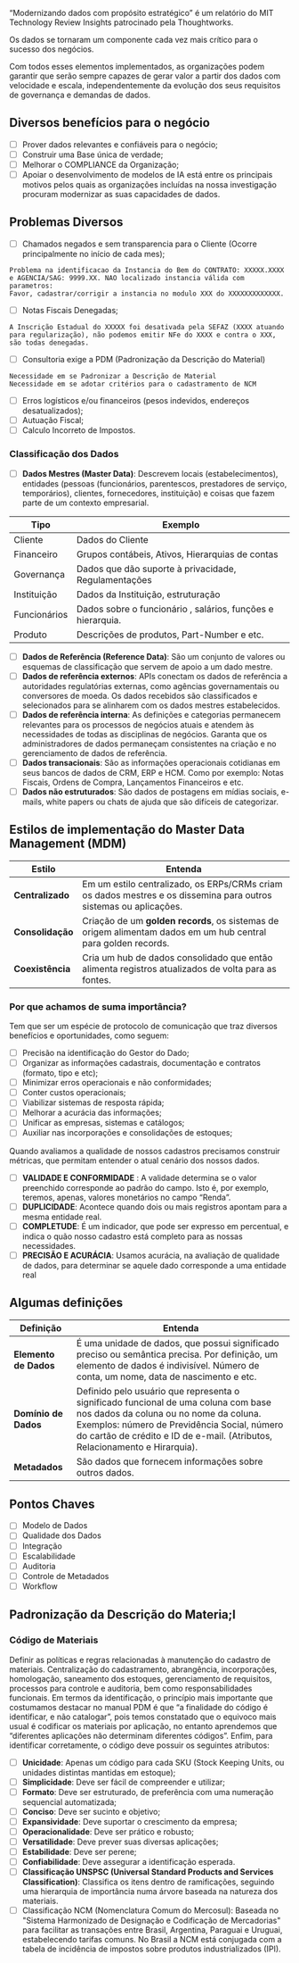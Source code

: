 “Modernizando dados com propósito estratégico” é um relatório do MIT Technology Review Insights patrocinado pela Thoughtworks. 

Os dados se tornaram um componente cada vez mais crítico para o sucesso dos negócios.

Com todos esses elementos implementados, as organizações podem garantir que serão sempre capazes de gerar valor a partir dos dados com velocidade e escala, independentemente da evolução dos seus requisitos de governança e demandas de dados.
## Diversos benefícios para o negócio

- [ ] Prover dados relevantes e confiáveis para o negócio;
- [ ] Construir uma Base única de verdade;
- [ ] Melhorar o COMPLIANCE da Organização;
- [ ] Apoiar o desenvolvimento de modelos de IA está entre os principais motivos pelos quais as organizações incluídas na nossa investigação procuram modernizar as suas capacidades de dados.
## Problemas Diversos

- [ ] Chamados negados e sem transparencia para o Cliente (Ocorre principalmente no início de cada mes);

```
Problema na identificacao da Instancia do Bem do CONTRATO: XXXXX.XXXX e AGENCIA/SAG: 9999.XX. NAO localizado instancia válida com parametros:
Favor, cadastrar/corrigir a instancia no modulo XXX do XXXXXXXXXXXXX.
```

- [ ] Notas Fiscais Denegadas;

```
A Inscrição Estadual do XXXXX foi desativada pela SEFAZ (XXXX atuando para regularização), não podemos emitir NFe do XXXX e contra o XXX, são todas denegadas.
```

- [ ] Consultoria exige a PDM (Padronização da Descrição do Material)

```
Necessidade em se Padronizar a Descrição de Material
Necessidade em se adotar critérios para o cadastramento de NCM
```

- [ ] Erros logísticos e/ou financeiros (pesos indevidos, endereços desatualizados);
- [ ] Autuação Fiscal;
- [ ] Calculo Incorreto de Impostos.
### Classificação dos Dados

- [ ] **Dados Mestres (Master Data)**: Descrevem locais (estabelecimentos), entidades (pessoas (funcionários, parentescos, prestadores de serviço, temporários), clientes, fornecedores, instituição) e coisas que fazem parte de um contexto empresarial.

| Tipo         | Exemplo                                                     |
| ------------ | ----------------------------------------------------------- |
| Cliente      | Dados do Cliente                                            |
| Financeiro   | Grupos contábeis, Ativos, Hierarquias de contas             |
| Governança   | Dados que dão suporte à privacidade, Regulamentações        |
| Instituição  | Dados da Instituição, estruturação                          |
| Funcionários | Dados sobre o funcionário , salários, funções e hierarquia. |
| Produto      | Descrições de produtos, Part-Number e etc.                  |

- [ ] **Dados de Referência (Reference Data)**: São um conjunto de valores ou esquemas de classificação que servem de apoio a um dado mestre.
- [ ] **Dados de referência externos**: APIs conectam os dados de referência a autoridades regulatórias externas, como agências governamentais ou conversores de moeda. Os dados recebidos são classificados e selecionados para se alinharem com os dados mestres estabelecidos.
- [ ] **Dados de referência interna**: As definições e categorias permanecem relevantes para os processos de negócios atuais e atendem às necessidades de todas as disciplinas de negócios. Garanta que os administradores de dados permaneçam consistentes na criação e no gerenciamento de dados de referência.
- [ ] **Dados transacionais**: São as informações operacionais cotidianas em seus bancos de dados de CRM, ERP e HCM. Como por exemplo: Notas Fiscais, Ordens de Compra, Lançamentos Financeiros e etc.
- [ ] **Dados não estruturados**: São dados de postagens em mídias sociais, e-mails, white papers ou chats de ajuda que são difíceis de categorizar.
## Estilos de implementação do Master Data Management (MDM)

| Estilo           | Entenda                                                                                                           |
| ---------------- | ----------------------------------------------------------------------------------------------------------------- |
| **Centralizado** | Em um estilo centralizado, os ERPs/CRMs criam os dados mestres e os dissemina para outros sistemas ou aplicações. |
| **Consolidação** | Criação de um **golden records**, os sistemas de origem alimentam dados em um hub central para golden records.    |
| **Coexistência** | Cria um hub de dados consolidado que então alimenta registros atualizados de volta para as fontes.                |
### Por que achamos de suma importância?
Tem que ser um espécie de protocolo de comunicação que traz diversos benefícios e oportunidades, como seguem:

- [ ] Precisão na identificação do Gestor do Dado;
- [ ] Organizar as informações cadastrais, documentação e contratos (formato, tipo e etc);
- [ ] Minimizar erros operacionais e não conformidades;
- [ ] Conter custos operacionais;
- [ ] Viabilizar sistemas de resposta rápida;
- [ ] Melhorar a acurácia das informações;
- [ ] Unificar as empresas, sistemas e catálogos;
- [ ] Auxiliar nas incorporações e consolidações de estoques;
  
Quando avaliamos a qualidade de nossos cadastros precisamos construir métricas, que permitam entender o atual cenário dos nossos dados.

- [ ] **VALIDADE E CONFORMIDADE** : A validade determina se o valor preenchido corresponde ao padrão do campo. Isto é, por exemplo, teremos, apenas, valores monetários no campo “Renda”.
- [ ] **DUPLICIDADE**: Acontece quando dois ou mais registros apontam para a mesma entidade real.
- [ ] **COMPLETUDE**: É um indicador, que pode ser expresso em percentual, e indica o quão nosso cadastro está completo para as nossas necessidades.
- [ ] **PRECISÃO E ACURÁCIA**: Usamos acurácia, na avaliação de qualidade de dados, para determinar se aquele dado corresponde a uma entidade real
## Algumas definições

| Definição             | Entenda                                                                                                                                                                                                                                                    |
| --------------------- | ---------------------------------------------------------------------------------------------------------------------------------------------------------------------------------------------------------------------------------------------------------- |
| **Elemento de Dados** | É uma unidade de dados, que possui significado preciso ou semântica precisa. Por definição, um elemento de dados é indivisível. Número de conta, um nome, data de nascimento e etc.                                                                        |
| **Domínio de Dados**  | Definido pelo usuário que representa o significado funcional de uma coluna com base nos dados da coluna ou no nome da coluna. Exemplos: número de Previdência Social, número do cartão de crédito e ID de e-mail. (Atributos, Relacionamento e Hirarquia). |
| **Metadados**         | São dados que fornecem informações sobre outros dados.                                                                                                                                                                                                     |
## Pontos Chaves 

- [ ] Modelo de Dados
- [ ] Qualidade dos Dados
- [ ] Integração
- [ ] Escalabilidade
- [ ] Auditoria
- [ ] Controle de Metadados
- [ ] Workflow

## Padronização da Descrição do Materia;l
### Código de Materiais
Definir as políticas e regras relacionadas à manutenção do cadastro de materiais. 
Centralização do cadastramento, abrangência, incorporações, homologação, saneamento dos estoques, gerenciamento de requisitos, processos para controle e auditoria, bem como responsabilidades funcionais.
Em termos da identificação, o princípio mais importante que costumamos destacar no manual PDM é que “a finalidade do código é identificar, e não catalogar”, pois temos constatado que o equivoco mais usual é codificar os materiais por aplicação, no entanto aprendemos que “diferentes aplicações não determinam diferentes códigos”.
Enfim, para identificar corretamente, o código deve possuir os seguintes atributos:

- [ ] **Unicidade**: Apenas um código para cada SKU (Stock Keeping Units, ou unidades distintas mantidas em estoque);
- [ ] **Simplicidade**: Deve ser fácil de compreender e utilizar;
- [ ] **Formato**: Deve ser estruturado, de preferência com uma numeração sequencial automatizada;
- [ ] **Conciso**: Deve ser sucinto e objetivo;
- [ ] **Expansividade**: Deve suportar o crescimento da empresa;
- [ ] **Operacionalidade**: Deve ser prático e robusto;
- [ ] **Versatilidade**: Deve prever suas diversas aplicações;
- [ ] **Estabilidade**: Deve ser perene;
- [ ] **Confiabilidade**: Deve assegurar a identificação esperada.
- [ ] **Classificação UNSPSC (Universal Standard Products and Services Classification)**: Classifica os itens dentro de ramificações, seguindo uma hierarquia de importância numa árvore baseada na natureza dos materiais.
- [ ] Classificação NCM (Nomenclatura Comum do Mercosul): Baseada no "Sistema Harmonizado de Designação e Codificação de Mercadorias" para facilitar as transações entre Brasil, Argentina, Paraguai e Uruguai, estabelecendo tarifas comuns. No Brasil a NCM está conjugada com a tabela de incidência de impostos sobre produtos industrializados (IPI).
